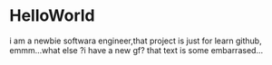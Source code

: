 # HelloWorld
i am a newbie softwara engineer,that project is just for learn github, emmm...what else ?i have a new gf? that text is some embarrased...
